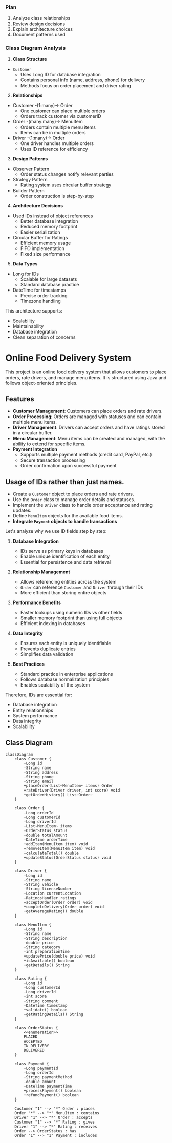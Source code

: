 ### Plan
1. Analyze class relationships
2. Review design decisions
3. Explain architecture choices
4. Document patterns used

### Class Diagram Analysis

1. **Class Structure**
- `Customer`
  - Uses Long ID for database integration
  - Contains personal info (name, address, phone) for delivery
  - Methods focus on order placement and driver rating

2. **Relationships**
- Customer -(1:many)-> Order
  - One customer can place multiple orders
  - Orders track customer via customerID
- Order -(many:many)-> MenuItem
  - Orders contain multiple menu items
  - Items can be in multiple orders
- Driver -(1:many)-> Order
  - One driver handles multiple orders
  - Uses ID reference for efficiency

3. **Design Patterns**
- Observer Pattern
  - Order status changes notify relevant parties
- Strategy Pattern
  - Rating system uses circular buffer strategy
- Builder Pattern
  - Order construction is step-by-step

4. **Architecture Decisions**
- Used IDs instead of object references
  - Better database integration
  - Reduced memory footprint
  - Easier serialization
- Circular Buffer for Ratings
  - Efficient memory usage
  - FIFO implementation
  - Fixed size performance

5. **Data Types**
- Long for IDs
  - Scalable for large datasets
  - Standard database practice
- DateTime for timestamps
  - Precise order tracking
  - Timezone handling

This architecture supports:
- Scalability
- Maintainability
- Database integration
- Clean separation of concerns


# Online Food Delivery System

This project is an online food delivery system that allows customers to place orders, rate drivers, and manage menu items. It is structured using Java and follows object-oriented principles.

## Features

- **Customer Management**: Customers can place orders and rate drivers.
- **Order Processing**: Orders are managed with statuses and can contain multiple menu items.
- **Driver Management**: Drivers can accept orders and have ratings stored in a circular buffer.
- **Menu Management**: Menu items can be created and managed, with the ability to extend for specific items.
- **Payment Integration**
    - Supports multiple payment methods (credit card, PayPal, etc.)
    - Secure transaction processing
    - Order confirmation upon successful payment

## Usage of IDs rather than just names. 

- Create a `Customer` object to place orders and rate drivers.
- Use the `Order` class to manage order details and statuses.
- Implement the `Driver` class to handle order acceptance and rating updates.
- Define `MenuItem` objects for the available food items.
- **Integrate `Payment` objects to handle transactions**

Let's analyze why we use ID fields step by step:

1. **Database Integration**
   - IDs serve as primary keys in databases
   - Enable unique identification of each entity
   - Essential for persistence and data retrieval

2. **Relationship Management**
   - Allows referencing entities across the system
   - `Order` can reference `Customer` and `Driver` through their IDs
   - More efficient than storing entire objects

3. **Performance Benefits**
   - Faster lookups using numeric IDs vs other fields
   - Smaller memory footprint than using full objects
   - Efficient indexing in databases

4. **Data Integrity**
   - Ensures each entity is uniquely identifiable
   - Prevents duplicate entries
   - Simplifies data validation

5. **Best Practices**
   - Standard practice in enterprise applications
   - Follows database normalization principles
   - Enables scalability of the system

Therefore, IDs are essential for:
- Database integration
- Entity relationships
- System performance
- Data integrity
- Scalability


## Class Diagram

```mermaid
classDiagram
    class Customer {
        -Long id
        -String name
        -String address
        -String phone
        -String email
        +placeOrder(List~MenuItem~ items) Order
        +rateDriver(Driver driver, int score) void
        +getOrderHistory() List~Order~
    }
    
    class Order {
        -Long orderId
        -Long customerId
        -Long driverId
        -List~MenuItem~ items
        -OrderStatus status
        -double totalAmount
        -DateTime orderTime
        +addItem(MenuItem item) void
        +removeItem(MenuItem item) void
        +calculateTotal() double
        +updateStatus(OrderStatus status) void
    }
    
    class Driver {
        -Long id
        -String name
        -String vehicle
        -String licenseNumber
        -Location currentLocation
        -RatingsHandler ratings
        +acceptOrder(Order order) void
        +completeDelivery(Order order) void
        +getAverageRating() double
    }
    
    class MenuItem {
        -Long id
        -String name
        -String description
        -double price
        -String category
        -int preparationTime
        +updatePrice(double price) void
        +isAvailable() boolean
        +getDetails() String
    }
    
    class Rating {
        -Long id
        -Long customerId
        -Long driverId
        -int score
        -String comment
        -DateTime timestamp
        +validate() boolean
        +getRatingDetails() String
    }

    class OrderStatus {
        <<enumeration>>
        PLACED
        ACCEPTED
        IN_DELIVERY
        DELIVERED
    }

    class Payment {
        -Long paymentId
        -Long orderId
        -String paymentMethod
        -double amount
        -DateTime paymentTime
        +processPayment() boolean
        +refundPayment() boolean
    }

    Customer "1" --> "*" Order : places
    Order "*" --> "*" MenuItem : contains
    Driver "1" --> "*" Order : accepts
    Customer "1" --> "*" Rating : gives
    Driver "1" --> "*" Rating : receives
    Order --> OrderStatus : has
    Order "1" --> "1" Payment : includes
```